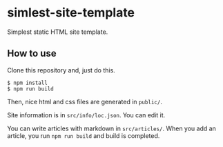 # simlest-site-template

Simplest static HTML site template.

## How to use

Clone this repository and, just do this.

```
$ npm install
$ npm run build
```

Then, nice html and css files are generated in `public/`.

Site information is in `src/info/loc.json`. You can edit it.

You can write articles with markdown in `src/articles/`.
When you add an article, you run `npm run build` and build is completed.
